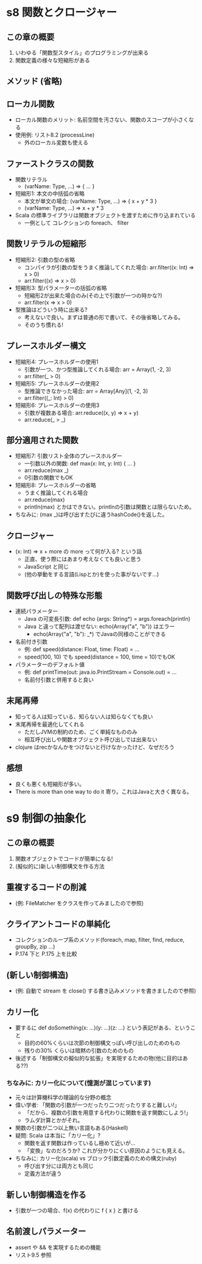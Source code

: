s8 関数とクロージャー
========

## この章の概要

1. いわゆる「関数型スタイル」のプログラミングが出来る
2. 関数定義の様々な短縮形がある

## メソッド (省略)

## ローカル関数
* ローカル関数のメリット: 名前空間を汚さない、関数のスコープが小さくなる
* 使用例: リスト8.2 (processLine)
  * 外のローカル変数も使える

## ファーストクラスの関数
* 関数リテラル
  * (varName: Type, ...) => { ... }
* 短縮形1: 本文の中括弧の省略
  * 本文が単文の場合: (varName: Type, ...) => { x + y * 3 }
  * (varName: Type, ...) => x + y * 3
* Scala の標準ライブラリは関数オブジェクトを渡すために作り込まれている
  * 一例として コレクションの foreach、 filter

## 関数リテラルの短縮形
* 短縮形2: 引数の型の省略
  * コンパイラが引数の型をうまく推論してくれた場合: arr.filter((x: Int) => x > 0)
  * arr.filter((x) => x > 0)
* 短縮形3: 型パラメーターの括弧の省略
  * 短縮形2が出来た場合のみ(その上で引数が一つの時かな?)
  * arr.filter(x => x > 0)
* 型推論はどういう時に出来る?
  * 考えないで良い。まずは普通の形で書いて、その後省略してみる。
  * そのうち慣れる!

## プレースホルダー構文
* 短縮形4: プレースホルダーの使用1
  * 引数が一つ、かつ型推論してくれる場合: arr = Array(1, -2, 3)
  * arr.filter(_ > 0)
* 短縮形5: プレースホルダーの使用2
  * 型推論できなかった場合: arr = Array[Any](1, -2, 3)
  * arr.filter((_: Int) > 0)
* 短縮形6: プレースホルダーの使用3
  * 引数が複数ある場合: arr.reduce((x, y) => x + y)
  * arr.reduce(_ > _)

## 部分適用された関数
* 短縮形7: 引数リスト全体のプレースホルダー
  * 一引数以外の関数: def max(x: Int, y: Int) { ... }
  * arr.reduce(max _)
  * 0引数の関数でもOK
* 短縮形8: プレースホルダーの省略
  * うまく推論してくれる場合
  * arr.reduce(max)
  * println(max) とかはできない。printlnの引数は関数とは限らないため。
* ちなみに: (max _)は呼び出すたびに違うhashCode()を返した。

## クロージャー
* (x: Int) => x + more の more って何が入る? という話
  * 正直、使う際にはあまり考えなくても良いと思う
  * JavaScript と同じ
  * (他の挙動をする言語(Lispとか)を使った事がないです…)

## 関数呼び出しの特殊な形態
* 連続パラメーター
  * Java の可変長引数: def echo (args: String*) = args.foreach(println)
  * Java と違って配列は渡せない: echo(Array("a", "b")) はエラー
    * echo(Array("a", "b"): _*) でJavaの同様のことができる
* 名前付き引数
  * 例: def speed(distance: Float, time: Float) = ...
  * speed(100, 10) でも speed(distance = 100, time = 10)でもOK
* パラメーターのデフォルト値
  * 例: def printTime(out: java.io.PrintStream = Console.out) = ...
  * 名前付引数と併用すると良い

## 末尾再帰
* 知ってる人は知っている、知らない人は知らなくても良い
* 末尾再帰を最適化してくれる
  * ただしJVMの制約のため、ごく単純なもののみ
  * 相互呼び出しや関数オブジェクト呼び出しでは出来ない
* clojure はrecかなんかをつけないと行けなかったけど、なぜだろう

## 感想
* 良くも悪くも短縮形が多い。
* There is more than one way to do it 寄り。これはJavaと大きく異なる。


s9 制御の抽象化
===========

## この章の概要

1. 関数オブジェクトでコードが簡単になる!
2. (擬似的に)新しい制御構文を作る方法


## 重複するコードの削減
* (例: FileMatcher をクラスを作ってみましたので参照)

## クライアントコードの単純化
* コレクションのループ系のメソッド(foreach, map, filter, find, reduce, groupBy, zip ...)
* P.174 下と P.175 上を比較

## (新しい制御構造)
* (例: 自動で stream を close() する書き込みメソッドを書きましたので参照)

## カリー化
* 要するに def doSomething(x: ...)(y: ...)(z: ...) という表記がある、ということ
  * 目的の60%くらいは次節の制御構文っぽい呼び出しのためのもの
  * 残りの30% くらいは暗黙の引数のためのもの
* 後述する「制御構文の擬似的な拡張」を実現するための物(他に目的はある??)

### ちなみに: カリー化について(憶測が混じっています)
* 元々は計算機科学の理論的な分野の概念
* 偉い学者: 「関数の引数が一つだったり二つだったりすると難しい!」
  * 「だから、複数の引数を用意する代わりに関数を返す関数にしよう!」
  * ラムダ計算とかがそれ。
* 関数の引数が二つ以上無い言語もある(Haskell)
* 疑問: Scala は本当に「カリー化」?
  * 関数を返す関数は作っているし極めて近いが…
  * 「変換」なのだろうか? これが分かりにくい原因のようにも見える。
* ちなみに: カリー化(scala) vs ブロック引数定義のための構文(ruby)
  * 呼び出す分には両方とも同じ
  * 定義方法が違う

## 新しい制御構造を作る
* 引数が一つの場合、f(x) の代わりに f { x } と書ける

## 名前渡しパラメーター
* assert や && を実現するための機能
* リスト9.5 参照
